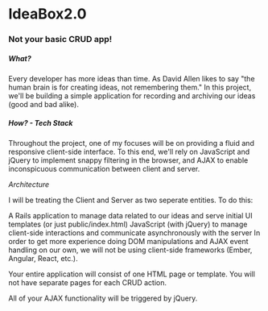 # IdeaBox2.0

### Not your basic CRUD app! 

##### What?
Every developer has more ideas than time. As David Allen likes to say "the human brain is for creating ideas, not remembering them." In this project, we'll be building a simple application for recording and archiving our ideas (good and bad alike).

##### How?  -  Tech Stack
Throughout the project, one of my focuses will be on providing a fluid and responsive client-side interface. To this end, we'll rely on JavaScript and jQuery to implement snappy filtering in the browser, and AJAX to enable inconspicuous communication between client and server.



*Architecture*

I will be treating the Client and Server as two seperate entities. To do this: 

A Rails application to manage data related to our ideas and serve initial UI templates (or just public/index.html)
JavaScript (with jQuery) to manage client-side interactions and communicate asynchronously with the server
In order to get more experience doing DOM manipulations and AJAX event handling on our own, we will not be using client-side frameworks (Ember, Angular, React, etc.).

Your entire application will consist of one HTML page or template. You will not have separate pages for each CRUD action.

All of your AJAX functionality will be triggered by jQuery.



